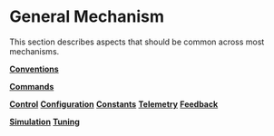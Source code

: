 # General Mechanism

This section describes aspects that should be common across most mechanisms.

<div class="grid cards">

<a class="card" href="./conventions"><strong>Conventions</strong></a>

<a class="card" href="./commands"><strong>Commands</strong></a>

<a class="card" href="./control"><strong>Control</strong></a>
<a class="card" href="./configuration"><strong>Configuration</strong></a>
<a class="card" href="./constants"><strong>Constants</strong></a>
<a class="card" href="./telemetry"><strong>Telemetry</strong></a>
<a class="card" href="./feedback"><strong>Feedback</strong></a>

<a class="card" href="./simulation"><strong>Simulation</strong></a>
<a class="card" href="./tuning"><strong>Tuning</strong></a>
</div>

